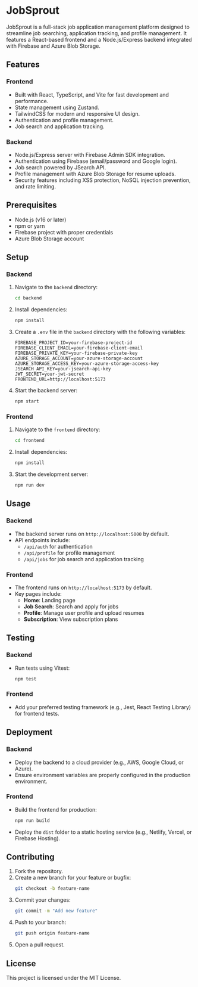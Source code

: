 # JobSprout

JobSprout is a full-stack job application management platform designed to streamline job searching, application tracking, and profile management. It features a React-based frontend and a Node.js/Express backend integrated with Firebase and Azure Blob Storage.

## Features

### Frontend
- Built with React, TypeScript, and Vite for fast development and performance.
- State management using Zustand.
- TailwindCSS for modern and responsive UI design.
- Authentication and profile management.
- Job search and application tracking.

### Backend
- Node.js/Express server with Firebase Admin SDK integration.
- Authentication using Firebase (email/password and Google login).
- Job search powered by JSearch API.
- Profile management with Azure Blob Storage for resume uploads.
- Security features including XSS protection, NoSQL injection prevention, and rate limiting.

## Prerequisites

- Node.js (v16 or later)
- npm or yarn
- Firebase project with proper credentials
- Azure Blob Storage account

## Setup

### Backend

1. Navigate to the `backend` directory:
   ```bash
   cd backend
   ```

2. Install dependencies:
   ```bash
   npm install
   ```

3. Create a `.env` file in the `backend` directory with the following variables:
   ```env
   FIREBASE_PROJECT_ID=your-firebase-project-id
   FIREBASE_CLIENT_EMAIL=your-firebase-client-email
   FIREBASE_PRIVATE_KEY=your-firebase-private-key
   AZURE_STORAGE_ACCOUNT=your-azure-storage-account
   AZURE_STORAGE_ACCESS_KEY=your-azure-storage-access-key
   JSEARCH_API_KEY=your-jsearch-api-key
   JWT_SECRET=your-jwt-secret
   FRONTEND_URL=http://localhost:5173
   ```

4. Start the backend server:
   ```bash
   npm start
   ```

### Frontend

1. Navigate to the `frontend` directory:
   ```bash
   cd frontend
   ```

2. Install dependencies:
   ```bash
   npm install
   ```

3. Start the development server:
   ```bash
   npm run dev
   ```

## Usage

### Backend
- The backend server runs on `http://localhost:5000` by default.
- API endpoints include:
  - `/api/auth` for authentication
  - `/api/profile` for profile management
  - `/api/jobs` for job search and application tracking

### Frontend
- The frontend runs on `http://localhost:5173` by default.
- Key pages include:
  - **Home**: Landing page
  - **Job Search**: Search and apply for jobs
  - **Profile**: Manage user profile and upload resumes
  - **Subscription**: View subscription plans

## Testing

### Backend
- Run tests using Vitest:
  ```bash
  npm test
  ```

### Frontend
- Add your preferred testing framework (e.g., Jest, React Testing Library) for frontend tests.

## Deployment

### Backend
- Deploy the backend to a cloud provider (e.g., AWS, Google Cloud, or Azure).
- Ensure environment variables are properly configured in the production environment.

### Frontend
- Build the frontend for production:
  ```bash
  npm run build
  ```
- Deploy the `dist` folder to a static hosting service (e.g., Netlify, Vercel, or Firebase Hosting).

## Contributing

1. Fork the repository.
2. Create a new branch for your feature or bugfix:
   ```bash
   git checkout -b feature-name
   ```
3. Commit your changes:
   ```bash
   git commit -m "Add new feature"
   ```
4. Push to your branch:
   ```bash
   git push origin feature-name
   ```
5. Open a pull request.

## License

This project is licensed under the MIT License.